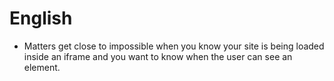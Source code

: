 # English

- Matters get close to impossible when you know your site is being loaded inside an iframe and you want to know when the user can see an element.
